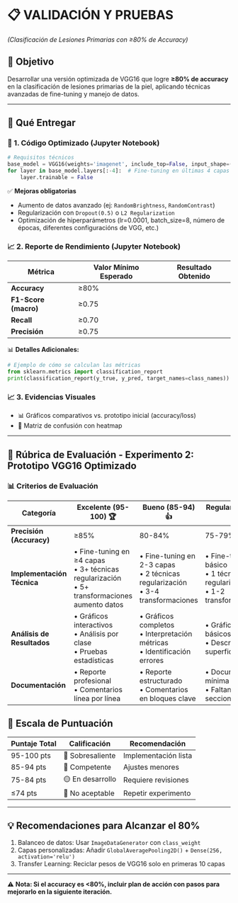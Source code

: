 # 📋 **VALIDACIÓN Y PRUEBAS**  
*(Clasificación de Lesiones Primarias con ≥80% de Accuracy)*  

## 🎯 **Objetivo**  
Desarrollar una versión optimizada de VGG16 que logre **≥80% de accuracy** en la clasificación de lesiones primarias de la piel, aplicando técnicas avanzadas de fine-tuning y manejo de datos.  

---

## 📂 **Qué Entregar**  

### 🚀 1. **Código Optimizado** (Jupyter Notebook)  
```python
# Requisitos técnicos
base_model = VGG16(weights='imagenet', include_top=False, input_shape=(224,224,3))
for layer in base_model.layers[:-4]:  # Fine-tuning en últimas 4 capas
    layer.trainable = False
```

✅  **Mejoras obligatorias**
* Aumento de datos avanzado (ej: `RandomBrightness`, `RandomContrast`)
* Regularización con `Dropout(0.5)` o `L2 Regularization`
* Optimización de hiperparámetros (lr=0.0001, batch_size=8, número de épocas, diferentes configuracións de VGG, etc.)

### 📈 2. **Reporte de Rendimiento** (Jupyter Notebook)  

| Métrica               | Valor Mínimo Esperado | Resultado Obtenido | 
|-----------------------|-----------------------|--------------------|
| **Accuracy**          | ≥80%                  |                    | 
| **F1-Score (macro)**  | ≥0.75                 |                    |
| **Recall**           | ≥0.70                  |                    | 
| **Precisión**        | ≥0.75                  |                    | 



📊 **Detalles Adicionales:**
```python
# Ejemplo de cómo se calculan las métricas
from sklearn.metrics import classification_report
print(classification_report(y_true, y_pred, target_names=class_names))
```

### 📈 3. **Evidencias Visuales**
* 📊 Gráficos comparativos vs. prototipo inicial (accuracy/loss)
* 🎨 Matriz de confusión con heatmap

---

## 🧪 **Rúbrica de Evaluación - Experimento 2: Prototipo VGG16 Optimizado**

### 📊 **Criterios de Evaluación**

| **Categoría**               | **Excelente (95-100)** 🏆 | **Bueno (85-94)** 👍 | **Regular (75-84)** 📉 | **Insuficiente (0-74)** ⚠️ |
|-----------------------------|-------------------------|----------------------|-----------------------|---------------------------|
| **Precisión (Accuracy)**   | ≥85%                   | 80-84%              | 75-79%               | <75%                     |
| **Implementación Técnica** | • Fine-tuning en ≥4 capas<br>• 3+ técnicas regularización<br>• 5+ transformaciones aumento datos | • Fine-tuning en 2-3 capas<br>• 2 técnicas regularización<br>• 3-4 transformaciones | • Fine-tuning básico<br>• 1 técnica regularización<br>• 1-2 transformaciones | • Sin optimizaciones<br>• Parámetros por defecto |
| **Análisis de Resultados** | • Gráficos interactivos<br>• Análisis por clase<br>• Pruebas estadísticas | • Gráficos completos<br>• Interpretación métricas<br>• Identificación errores | • Gráficos básicos<br>• Descripción superficial | • Datos numéricos sin análisis |
| **Documentación**          | • Reporte profesional<br>• Comentarios línea por línea<br> | • Reporte estructurado<br>• Comentarios en bloques clave | • Documentación mínima<br>• Faltan secciones | • Código sin documentar |

## 🔢 **Escala de Puntuación**

| **Puntaje Total** | **Calificación** | **Recomendación** |
|-------------------|------------------|-------------------|
| 95-100 pts        | 💎 Sobresaliente | Implementación lista |
| 85-94 pts        | 🔵 Competente    | Ajustes menores |
| 75-84 pts         | 🟡 En desarrollo | Requiere revisiones |
| ≤74 pts           | 🔴 No aceptable  | Repetir experimento |

---

## 💡 **Recomendaciones para Alcanzar el 80%**

1. Balanceo de datos: Usar `ImageDataGenerator` con `class_weight`
2. Capas personalizadas: Añadir `GlobalAveragePooling2D()` + `Dense(256, activation='relu')`
3. Transfer Learning: Reciclar pesos de VGG16 solo en primeras 10 capas

---
⚠️ **Nota: Si el accuracy es <80%, incluir plan de acción con pasos para mejorarlo en la siguiente iteración.**
